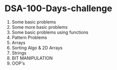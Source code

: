 # DSA-100-Days-challenge

1. Some basic problems
2. Some more basic problems
3. Some basic problems using functions
4. Pattern Problems 
5. Arrays
6. Sorting Algo & 2D Arrays
7. Strings
8. BIT MANIPULATION
9. OOP's